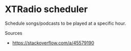# XTRadio scheduler

Schedule songs/podcasts to be played at a specific hour.

Sources
* https://stackoverflow.com/a/45579190